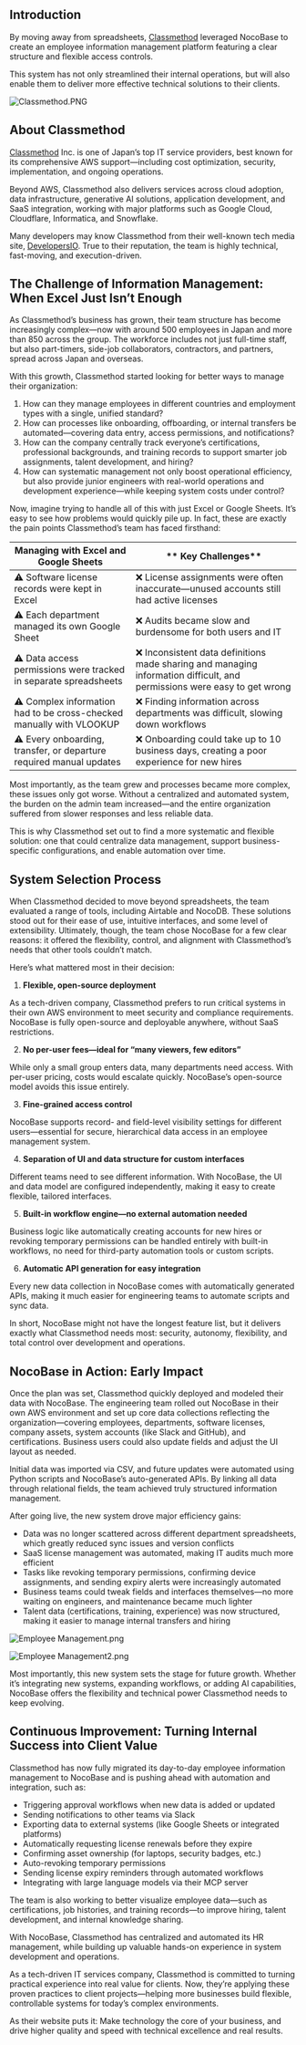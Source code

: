 ## Introduction

By moving away from spreadsheets, [Classmethod](https://classmethod.jp/) leveraged NocoBase to create an employee information management platform featuring a clear structure and flexible access controls.

This system has not only streamlined their internal operations, but will also enable them to deliver more effective technical solutions to their clients.

![Classmethod.PNG](https://static-docs.nocobase.com/Classmethod-o0zgj9.PNG)

## About Classmethod

[Classmethod](https://classmethod.jp/) Inc. is one of Japan’s top IT service providers, best known for its comprehensive AWS support—including cost optimization, security, implementation, and ongoing operations.

Beyond AWS, Classmethod also delivers services across cloud adoption, data infrastructure, generative AI solutions, application development, and SaaS integration, working with major platforms such as Google Cloud, Cloudflare, Informatica, and Snowflake.

Many developers may know Classmethod from their well-known tech media site, [DevelopersIO](https://dev.classmethod.jp/). True to their reputation, the team is highly technical, fast-moving, and execution-driven.

## The Challenge of Information Management: When Excel Just Isn’t Enough

As Classmethod’s business has grown, their team structure has become increasingly complex—now with around 500 employees in Japan and more than 850 across the group. The workforce includes not just full-time staff, but also part-timers, side-job collaborators, contractors, and partners, spread across Japan and overseas.

With this growth, Classmethod started looking for better ways to manage their organization:

1. How can they manage employees in different countries and employment types with a single, unified standard?
2. How can processes like onboarding, offboarding, or internal transfers be automated—covering data entry, access permissions, and notifications?
3. How can the company centrally track everyone’s certifications, professional backgrounds, and training records to support smarter job assignments, talent development, and hiring?
4. How can systematic management not only boost operational efficiency, but also provide junior engineers with real-world operations and development experience—while keeping system costs under control?

Now, imagine trying to handle all of this with just Excel or Google Sheets. It’s easy to see how problems would quickly pile up. In fact, these are exactly the pain points Classmethod’s team has faced firsthand:


| **Managing with Excel and Google Sheets**                              | ** Key Challenges**                                                                                                    |
| ---------------------------------------------------------------------- | ------------------------------------------------------------------------------------------------------------------------ |
| ⚠️ Software license records were kept in Excel                       | ❌ License assignments were often inaccurate—unused accounts still had active licenses                                  |
| ⚠️ Each department managed its own Google Sheet                      | ❌ Audits became slow and burdensome for both users and IT                                                               |
| ⚠️ Data access permissions were tracked in separate spreadsheets     | ❌ Inconsistent data definitions made sharing and managing information difficult, and permissions were easy to get wrong |
| ⚠️ Complex information had to be cross-checked manually with VLOOKUP | ❌ Finding information across departments was difficult, slowing down workflows                                          |
| ⚠️ Every onboarding, transfer, or departure required manual updates  | ❌ Onboarding could take up to 10 business days, creating a poor experience for new hires                                |

Most importantly, as the team grew and processes became more complex, these issues only got worse. Without a centralized and automated system, the burden on the admin team increased—and the entire organization suffered from slower responses and less reliable data.

This is why Classmethod set out to find a more systematic and flexible solution: one that could centralize data management, support business-specific configurations, and enable automation over time.

## System Selection Process

When Classmethod decided to move beyond spreadsheets, the team evaluated a range of tools, including Airtable and NocoDB. These solutions stood out for their ease of use, intuitive interfaces, and some level of extensibility. Ultimately, though, the team chose NocoBase for a few clear reasons: it offered the flexibility, control, and alignment with Classmethod’s needs that other tools couldn’t match.

Here’s what mattered most in their decision:

1. **Flexible, open-source deployment**

As a tech-driven company, Classmethod prefers to run critical systems in their own AWS environment to meet security and compliance requirements. NocoBase is fully open-source and deployable anywhere, without SaaS restrictions.

2. **No per-user fees—ideal for “many viewers, few editors”**

While only a small group enters data, many departments need access. With per-user pricing, costs would escalate quickly. NocoBase’s open-source model avoids this issue entirely.

3. **Fine-grained access control**

NocoBase supports record- and field-level visibility settings for different users—essential for secure, hierarchical data access in an employee management system.

4. **Separation of UI and data structure for custom interfaces**

Different teams need to see different information. With NocoBase, the UI and data model are configured independently, making it easy to create flexible, tailored interfaces.

5. **Built-in workflow engine—no external automation needed**

Business logic like automatically creating accounts for new hires or revoking temporary permissions can be handled entirely with built-in workflows, no need for third-party automation tools or custom scripts.

6. **Automatic API generation for easy integration**

Every new data collection in NocoBase comes with automatically generated APIs, making it much easier for engineering teams to automate scripts and sync data.

In short, NocoBase might not have the longest feature list, but it delivers exactly what Classmethod needs most: security, autonomy, flexibility, and total control over development and operations.

## NocoBase in Action: Early Impact

Once the plan was set, Classmethod quickly deployed and modeled their data with NocoBase. The engineering team rolled out NocoBase in their own AWS environment and set up core data collections reflecting the organization—covering employees, departments, software licenses, company assets, system accounts (like Slack and GitHub), and certifications. Business users could also update fields and adjust the UI layout as needed.

Initial data was imported via CSV, and future updates were automated using Python scripts and NocoBase’s auto-generated APIs. By linking all data through relational fields, the team achieved truly structured information management.

After going live, the new system drove major efficiency gains:

* Data was no longer scattered across different department spreadsheets, which greatly reduced sync issues and version conflicts
* SaaS license management was automated, making IT audits much more efficient
* Tasks like revoking temporary permissions, confirming device assignments, and sending expiry alerts were increasingly automated
* Business teams could tweak fields and interfaces themselves—no more waiting on engineers, and maintenance became much lighter
* Talent data (certifications, training, experience) was now structured, making it easier to manage internal transfers and hiring

![Employee Management.png](https://static-docs.nocobase.com/image_1-93c06z.png)

![Employee Management2.png](https://static-docs.nocobase.com/image_2-i5s50v.png)

Most importantly, this new system sets the stage for future growth. Whether it’s integrating new systems, expanding workflows, or adding AI capabilities, NocoBase offers the flexibility and technical power Classmethod needs to keep evolving.

## Continuous Improvement: Turning Internal Success into Client Value

Classmethod has now fully migrated its day-to-day employee information management to NocoBase and is pushing ahead with automation and integration, such as:

* Triggering approval workflows when new data is added or updated
* Sending notifications to other teams via Slack
* Exporting data to external systems (like Google Sheets or integrated platforms)
* Automatically requesting license renewals before they expire
* Confirming asset ownership (for laptops, security badges, etc.)
* Auto-revoking temporary permissions
* Sending license expiry reminders through automated workflows
* Integrating with large language models via their MCP server

The team is also working to better visualize employee data—such as certifications, job histories, and training records—to improve hiring, talent development, and internal knowledge sharing.

With NocoBase, Classmethod has centralized and automated its HR management, while building up valuable hands-on experience in system development and operations.

As a tech-driven IT services company, Classmethod is committed to turning practical experience into real value for clients. Now, they’re applying these proven practices to client projects—helping more businesses build flexible, controllable systems for today’s complex environments.

As their website puts it: Make technology the core of your business, and drive higher quality and speed with technical excellence and real results.
